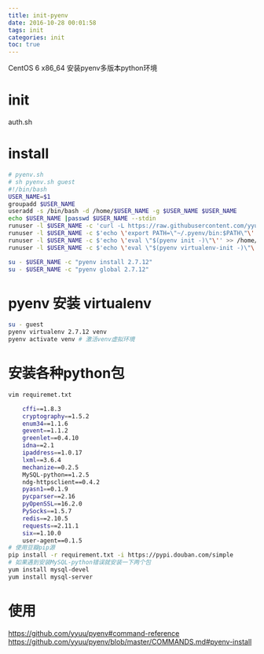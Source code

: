 ```yaml
---
title: init-pyenv
date: 2016-10-28 00:01:58
tags: init
categories: init
toc: true
---
```


CentOS 6 x86_64 安装pyenv多版本python环境

# init

auth.sh

# install

``` bash
# pyenv.sh
# sh pyenv.sh guest
#!/bin/bash
USER_NAME=$1
groupadd $USER_NAME
useradd -s /bin/bash -d /home/$USER_NAME -g $USER_NAME $USER_NAME
echo $USER_NAME |passwd $USER_NAME --stdin
runuser -l $USER_NAME -c 'curl -L https://raw.githubusercontent.com/yyuu/pyenv-installer/master/bin/pyenv-installer | bash'
runuser -l $USER_NAME -c $'echo \'export PATH=\"~/.pyenv/bin:$PATH\"\'' >> /home/$USER_NAME/.bash_profile
runuser -l $USER_NAME -c $'echo \'eval \"$(pyenv init -)\"\'' >> /home/$USER_NAME/.bash_profile
runuser -l $USER_NAME -c $'echo \'eval \"$(pyenv virtualenv-init -)\"\'' >> /home/$USER_NAME/.bash_profile

su - $USER_NAME -c "pyenv install 2.7.12"
su - $USER_NAME -c "pyenv global 2.7.12"
```

# pyenv 安装 virtualenv

``` bash
su - guest
pyenv virtualenv 2.7.12 venv
pyenv activate venv	# 激活venv虚拟环境
```


# 安装各种python包

``` bash
vim requiremet.txt

	cffi==1.8.3
	cryptography==1.5.2
	enum34==1.1.6
	gevent==1.1.2
	greenlet==0.4.10
	idna==2.1
	ipaddress==1.0.17
	lxml==3.6.4
	mechanize==0.2.5
	MySQL-python==1.2.5
	ndg-httpsclient==0.4.2
	pyasn1==0.1.9
	pycparser==2.16
	pyOpenSSL==16.2.0
	PySocks==1.5.7
	redis==2.10.5
	requests==2.11.1
	six==1.10.0
	user-agent==0.1.5
# 使用豆瓣pip源
pip install -r requirement.txt -i https://pypi.douban.com/simple
# 如果遇到安装MySQL-python错误就安装一下两个包
yum install mysql-devel
yum install mysql-server
```

# 使用
https://github.com/yyuu/pyenv#command-reference 
https://github.com/yyuu/pyenv/blob/master/COMMANDS.md#pyenv-install
